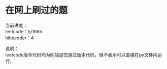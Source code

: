 # 在网上刷过的题

当前进度：  
leetcode：5/1685  
hihocoder：4  

说明：  
leetcode版本代码均为网站提交通过版本代码，但不表示可以直接在py文件内运行。  

